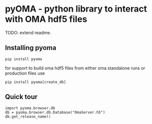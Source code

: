 pyOMA - python library to interact with OMA hdf5 files
======================================================

TODO: extend readme.

Installing pyoma
----------------

    pip install pyoma

for support to build oma hdf5 files from either oma standalone runs or production files use

    pip install pyoma[create_db]

Quick tour
----------


    import pyoma.browser.db
    db = pyoma.browser.db.Database("OmaServer.h5")
    db.get_release_name()
